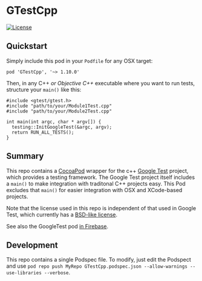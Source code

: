 # GTestCpp

[![License](http://img.shields.io/:license-apache-orange.svg)](http://www.apache.org/licenses/LICENSE-2.0) 


## Quickstart

Simply include this pod in your `Podfile` for any OSX target:
```
pod 'GTestCpp', '~> 1.10.0'
```

Then, in any C++ *or Objective C++* executable where you want to run tests,
structure your `main()` like this:
```
#include <gtest/gtest.h>
#include "path/to/your/Module1Test.cpp"
#include "path/to/your/Module2Test.cpp"

int main(int argc, char * argv[]) {
  testing::InitGoogleTest(&argc, argv);
  return RUN_ALL_TESTS();
}
```

## Summary

This repo contains a [CocoaPod](https://cocoapods.org/) wrapper for the c++ 
[Google Test](https://github.com/google/googletest) project, which provides a
testing framework.  The Google Test project itself includes a `main()` to
make integration with traditonal C++ projects easy.  This Pod excludes that
`main()` for easier integration with OSX and XCode-based projects.

Note that the license used in this repo is independent of that used in
Google Test, which currently has a [BSD-like license](https://github.com/google/googletest/blob/master/LICENSE).

See also the GoogleTest pod 
[in Firebase](https://github.com/firebase/firebase-ios-sdk/blob/master/Firestore/Example/GoogleTest.podspec).

## Development

This repo contains a single Podspec file.  To modify, just edit the 
Podspect and use `pod repo push MyRepo GTestCpp.podspec.json --allow-warnings --use-libraries --verbose`.


